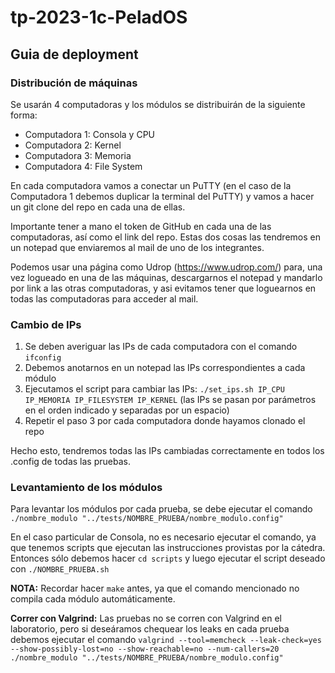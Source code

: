 # tp-2023-1c-PeladOS
## Guia de deployment

### Distribución de máquinas

Se usarán 4 computadoras y los módulos se distribuirán de la siguiente forma:

- Computadora 1: Consola y CPU
- Computadora 2: Kernel
- Computadora 3: Memoria
- Computadora 4: File System

En cada computadora vamos a conectar un PuTTY (en el caso de la Computadora 1 debemos duplicar la terminal del PuTTY) y vamos a hacer un git clone del repo en cada una de ellas.

Importante tener a mano el token de GitHub en cada una de las computadoras, así como el link del repo. Estas dos cosas las tendremos en un notepad que enviaremos al mail de uno de los integrantes.

Podemos usar una página como Udrop (https://www.udrop.com/) para, una vez logueado en una de las máquinas, descargarnos el notepad y mandarlo por link a las otras computadoras, y asi evitamos tener que loguearnos en todas las computadoras para acceder al mail.


### Cambio de IPs

1. Se deben averiguar las IPs de cada computadora con el comando `ifconfig`
2. Debemos anotarnos en un notepad las IPs correspondientes a cada módulo
3. Ejecutamos el script para cambiar las IPs: `./set_ips.sh IP_CPU IP_MEMORIA IP_FILESYSTEM IP_KERNEL` (las IPs se pasan por parámetros en el orden indicado y separadas por un espacio)
4. Repetir el paso 3 por cada computadora donde hayamos clonado el repo

Hecho esto, tendremos todas las IPs cambiadas correctamente en todos los .config de todas las pruebas.

 ### Levantamiento de los módulos 

 Para levantar los módulos por cada prueba, se debe ejecutar el comando `./nombre_modulo "../tests/NOMBRE_PRUEBA/nombre_modulo.config"`

 En el caso particular de Consola, no es necesario ejecutar el comando, ya que tenemos scripts que ejecutan las instrucciones provistas por la cátedra. Entonces sólo debemos hacer `cd scripts` y luego ejecutar el script deseado con `./NOMBRE_PRUEBA.sh`

 **NOTA:** Recordar hacer `make` antes, ya que el comando mencionado no compila cada módulo automáticamente.

 **Correr con Valgrind:** Las pruebas no se corren con Valgrind en el laboratorio, pero si deseáramos chequear los leaks en cada prueba debemos ejecutar el comando `valgrind --tool=memcheck --leak-check=yes --show-possibly-lost=no --show-reachable=no --num-callers=20 ./nombre_modulo "../tests/NOMBRE_PRUEBA/nombre_modulo.config"`

 

 

  
